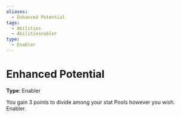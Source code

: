 ```yaml
---
aliases:
  - Enhanced Potential
tags:
  - Abilities
  - Abilitiesnabler
type:
  - Enabler
---
```


# Enhanced Potential

**Type**: Enabler

You gain 3 points to divide among your stat Pools however you wish. Enabler.
